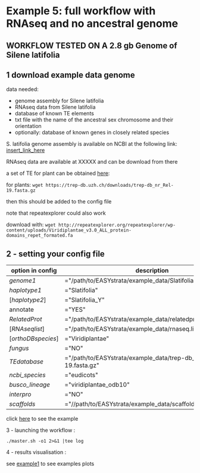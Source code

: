 
# Example 5: full workflow with RNAseq and no ancestral genome

## WORKFLOW TESTED ON A 2.8 gb Genome of Silene latifolia 

## 1 download example data genome

data needed:
 - genome assembly for Silene latifolia
 - RNAseq data from Silene latifolia 
 - database of known TE elements 
 - txt file with the name of the ancestral sex chromosome and their orientation
 - optionally: database of known genes in closely related species

S. latifolia genome assembly is available on NCBI at the following link:
[insert_link_here](/path/to/link/)


RNAseq data are available at XXXXX and can be download from there 

 
a set of TE for plant can be obtained [here](https://trep-db.uzh.ch/):

for plants:
`wget https://trep-db.uzh.ch/downloads/trep-db_nr_Rel-19.fasta.gz`

then this should be added to the config file 

note that repeatexplorer could also work 

download with:
`wget http://repeatexplorer.org/repeatexplorer/wp-content/uploads/Viridiplantae_v3.0_ALL_protein-domains_repet_formated.fa`


## 2 - setting your config file


| option in config | description |
| --- | --- |
| *genome1* | ="/path/to/EASYstrata/example_data/Slatifolia.fa.gz" |
| *haplotype1* | ="Slatifolia" |
| \[*haplotype2*\] | ="Slatifolia_Y" |
| annotate | ="YES" |
| *RelatedProt* | ="/path/to/EASYstrata/example_data/relatedprot.fa.gz" |
| \[*RNAseqlist*\] | ="/path/to/EASYstrata/example_data/rnaseq.list.example5.txt" |
| \[*orthoDBspecies*\] | ="Viridiplantae" |
| *fungus* | ="NO" |
| *TEdatabase* | ="/path/to/EASYstrata/example_data/trep-db_nr_Rel-19.fasta.gz" |
| *ncbi_species* | ="eudicots" |
| *busco_lineage* | ="viridiplantae_odb10" |
| *interpro* | ="NO" |
| *scaffolds* | ="//path/to/EASYstrata/example_data/scaffold_example5.txt" |

click [here](/example5.config) to see the example


3 - launching the workflow : 


```./master.sh -o1 2>&1 |tee log```


4 - results visualisation :


see [example1](/example1.md) to see examples plots
